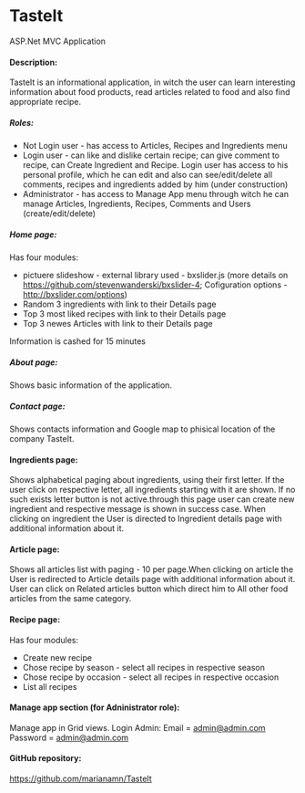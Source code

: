 # TasteIt
ASP.Net MVC Application

#### Description:
TasteIt is an informational application, in witch the user can learn interesting information about food products, read articles related to food and also find appropriate recipe.

##### Roles:
* Not Login user - has access to Articles, Recipes and Ingredients menu
* Login user - can like and dislike certain recipe; can give comment to recipe, can Create Ingredient and Recipe. Login user has access to his personal profile, which he can edit and also can see/edit/delete all comments, recipes and ingredients added by him (under construction)
* Administrator - has access to Manage App menu through witch he can manage Articles, Ingredients, Recipes, Comments and Users (create/edit/delete)

##### Home page:
Has four modules:

* pictuere slideshow - external library used - bxslider.js (more details on https://github.com/stevenwanderski/bxslider-4; Cofiguration options - http://bxslider.com/options)
* Random 3 ingredients with link to their Details page
* Top 3 most liked recipes with link to their Details page
* Top 3 newes Articles with link to their Details page

Information is cashed for 15 minutes

##### About page:
Shows basic information of the application.

##### Contact page:
Shows contacts information and Google map to phisical location of the company TasteIt.

#### Ingredients page:
Shows alphabetical paging about ingredients, using their first letter. If the user click on respective letter, all ingredients starting with it are shown. If no such exists letter button is not active.through this page user can create new ingredient and respective message is shown in success case. 
When clicking on ingredient the User is directed to Ingredient details page with additional information about it.


#### Article page:
Shows all articles list with paging - 10 per page.When clicking on article the User is redirected to Article details page with additional information about it. User can click on Related articles button which direct him to All other food articles from the same category.

#### Recipe page:
Has four modules:
* Create new recipe
* Chose recipe by season - select all recipes in respective season
* Chose recipe by occasion - select all recipes in respective occasion
* List all recipes

#### Manage app section (for Adninistrator role):
Manage app in Grid views.
Login Admin:
Email = admin@admin.com
Password = admin@admin.com

#### GitHub repository:
https://github.com/marianamn/TasteIt

